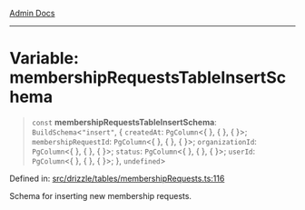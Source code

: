 [Admin Docs](/)

***

# Variable: membershipRequestsTableInsertSchema

> `const` **membershipRequestsTableInsertSchema**: `BuildSchema`\<`"insert"`, \{ `createdAt`: `PgColumn`\<\{ \}, \{ \}, \{ \}\>; `membershipRequestId`: `PgColumn`\<\{ \}, \{ \}, \{ \}\>; `organizationId`: `PgColumn`\<\{ \}, \{ \}, \{ \}\>; `status`: `PgColumn`\<\{ \}, \{ \}, \{ \}\>; `userId`: `PgColumn`\<\{ \}, \{ \}, \{ \}\>; \}, `undefined`\>

Defined in: [src/drizzle/tables/membershipRequests.ts:116](https://github.com/gautam-divyanshu/talawa-api/blob/22f85ff86fcf5f38b53dcdb9fe90ab33ea32d944/src/drizzle/tables/membershipRequests.ts#L116)

Schema for inserting new membership requests.
